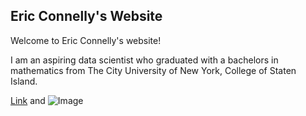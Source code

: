 ## Eric Connelly's Website

Welcome to Eric Connelly's website! 

I am an aspiring data scientist who graduated with a bachelors in mathematics from The City University of New York, College of Staten Island.


[Link](url) and ![Image](src)
```


